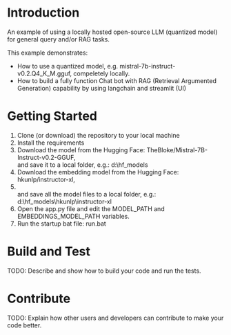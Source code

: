 # Introduction 
An example of using a locally hosted open-source LLM (quantized model) for general query and/or RAG tasks.

This example demonstrates:
- How to use a quantized model, e.g. mistral-7b-instruct-v0.2.Q4_K_M.gguf, compeletely locally.
- How to build a fully function Chat bot with RAG (Retrieval Argumented Generation) capability by using
  langchain and streamlit (UI)
 
# Getting Started
1.	Clone (or download) the repository to your local machine
2.	Install the requirements
3.	Download the model from the Hugging Face: TheBloke/Mistral-7B-Instruct-v0.2-GGUF,
    <br>and save it to a local folder, e.g.: d:\hf_models
4.  Download the embedding model from the Hugging Face: hkunlp/instructor-xl,
5.  <br>and save all the model files to a local folder, e.g.: d:\hf_models\hkunlp\instructor-xl
6.  Open the app.py file and edit the MODEL_PATH and EMBEDDINGS_MODEL_PATH variables.
7.	Run the startup bat file: run.bat

# Build and Test
TODO: Describe and show how to build your code and run the tests. 

# Contribute
TODO: Explain how other users and developers can contribute to make your code better. 
